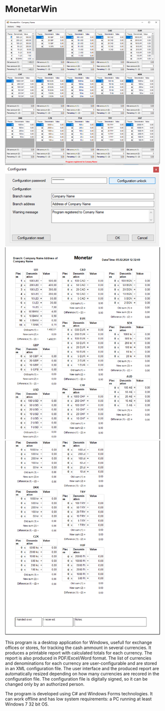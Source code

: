 # MonetarWin

![ScreenShot](https://raw.githubusercontent.com/0sAND1s/MonetarWin/master/FormMain.png)
![ScreenShot](https://raw.githubusercontent.com/0sAND1s/MonetarWin/master/Configuration.png)
![ScreenShot](https://raw.githubusercontent.com/0sAND1s/MonetarWin/master/ReportPage1.png)
![ScreenShot](https://raw.githubusercontent.com/0sAND1s/MonetarWin/master/ReportPage2.png)

This program is a desktop application for Windows, usefull for exchange offices or stores, for tracking the cash ammount in several currencies.
It produces a printable report with calculated totals for each currency. The report is also produced in PDF/Excel/Word format.
The list of currencies and denominations for each currency are user-configurable and are stored in an XML configuration file.
The user interface and the produced report are automatically resized depending on how many currencies are recored in the configuration file.
The configuration file is digitally signed, so it can be changed only by an authorized person.

The program is developed using C# and Windows Forms technologies. It can work offline and has low system requirements: a PC running at least Windows 7 32 bit OS.